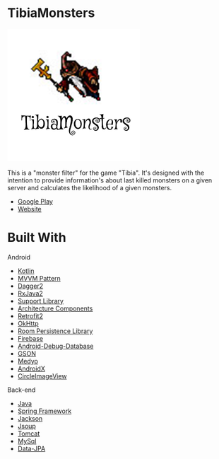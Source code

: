 # TibiaMonsters

<img src="https://github.com/Wiktorl4z/TibiaMonsters/blob/master/logo_black.png?raw=true" width="300">

This is a "monster filter" for the game "Tibia". It's designed with the intention to provide information's about last killed monsters on a given server and calculates the likelihood of a given monsters.


* [Google Play](https://play.google.com/store/apps/details?id=pl.futuredev.tibiabosses)
* [Website](https://tibiamonsters.flycricket.io/)


# Built With
Android
* [Kotlin](https://kotlinlang.org/)
* [MVVM Pattern](https://github.com/googlesamples/android-architecture/)
* [Dagger2](https://github.com/google/dagger/)
* [RxJava2](https://github.com/ReactiveX/RxJava/)
* [Support Library](https://developer.android.com/topic/libraries/support-library/)
* [Architecture Components](https://developer.android.com/topic/libraries/architecture/)
* [Retrofit2](https://github.com/square/retrofit)
* [OkHttp](http://www.dropwizard.io/1.0.2/docs/)
* [Room Persistence Library](https://github.com/googlecodelabs/android-room-with-a-view)
* [Firebase](https://firebase.google.com/docs/firestore/)
* [Android-Debug-Database](https://github.com/amitshekhariitbhu/Android-Debug-Database)
* [GSON](https://github.com/google/gson)
* [Medyo](https://github.com/medyo/android-about-page)
* [AndroidX](https://developer.android.com/jetpack/androidx)
* [CircleImageView](https://github.com/hdodenhof/CircleImageView)

Back-end
* [Java](https://www.java.com/)
* [Spring Framework](https://github.com/spring-projects/spring-framework)
* [Jackson](https://github.com/FasterXML/jackson)
* [Jsoup](https://github.com/jhy/jsoup)
* [Tomcat](https://github.com/apache/tomcat)
* [MySql](https://github.com/mysql)
* [Data-JPA](https://github.com/spring-projects/spring-data-jpa)
